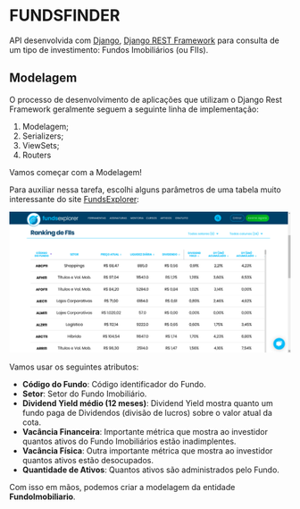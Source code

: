 # FUNDSFINDER

API desenvolvida com [Django](https://www.djangoproject.com/), [Django REST Framework](https://www.django-rest-framework.org/) para consulta de um tipo de investimento: Fundos Imobiliários (ou FIIs).

## Modelagem

O processo de desenvolvimento de aplicações que utilizam o Django Rest Framework geralmente seguem a seguinte linha de implementação:

1. Modelagem;
2. Serializers;
3. ViewSets;
4. Routers

Vamos começar com a Modelagem!

Para auxiliar nessa tarefa, escolhi alguns parâmetros de uma tabela muito interessante do site [FundsExplorer](https://www.fundsexplorer.com.br/ranking):

![fundos](funds.png)

Vamos usar os seguintes atributos:

- **Código do Fundo**: Código identificador do Fundo.
- **Setor**: Setor do Fundo Imobiliário.
- **Dividend Yield médio (12 meses)**: Dividend Yield mostra quanto um fundo paga de Dividendos (divisão de lucros) sobre o valor atual da cota.
- **Vacância Financeira**: Importante métrica que mostra ao investidor quantos ativos do Fundo Imobiliários estão inadimplentes.
- **Vacância Física**: Outra importante métrica que mostra ao investidor quantos ativos estão desocupados.
- **Quantidade de Ativos**: Quantos ativos são administrados pelo Fundo.

Com isso em mãos, podemos criar a modelagem da entidade **FundoImobiliario**.
